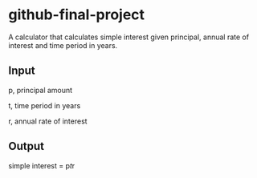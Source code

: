 # github-final-project

A calculator that calculates simple interest given principal, annual rate of interest and time period in years.

## Input

p, principal amount

t, time period in years
   
r, annual rate of interest
   
## Output

simple interest = p*t*r
